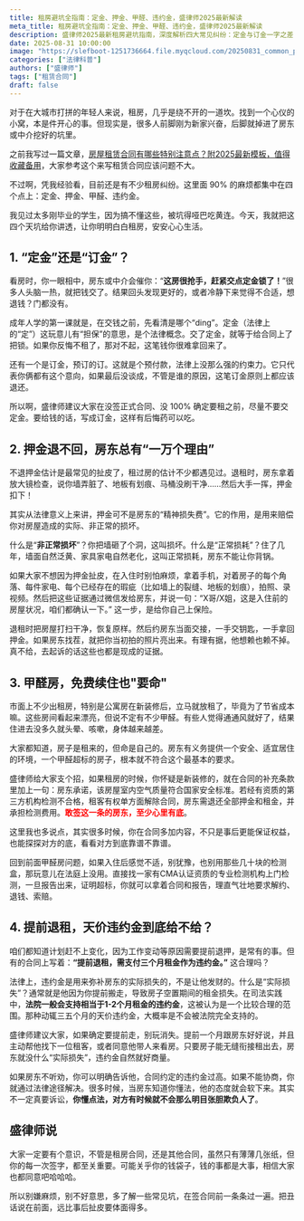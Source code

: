 ```yaml
---
title: 租房避坑全指南：定金、押金、甲醛、违约金，盛律师2025最新解读
meta_title: 租房避坑全指南：定金、押金、甲醛、违约金，盛律师2025最新解读
description: 盛律师2025最新租房避坑指南，深度解析四大常见纠纷：定金与订金一字之差，押金被扣如何维权，甲醛房检测与解约，以及天价违约金的法律标准。文章提供实用技巧，如入住前拍照取证、合同增加空气质量条款等，教你如何签订一份安全的租赁合同，保护自己的合法权益。专为在大城市打拼的年轻人和毕业生量身打造，让你明明白白租房，安安心心生活，避免常见的经济损失和法律风险。
date: 2025-08-31 10:00:00
image: "https://slefboot-1251736664.file.myqcloud.com/20250831_common_pitfalls.webp"
categories: ["法律科普"]
authors: ["盛律师"]
tags: ["租赁合同"]
draft: false
---
```


对于在大城市打拼的年轻人来说，租房，几乎是绕不开的一道坎。找到一个心仪的小窝，本是件开心的事。但现实是，很多人前脚刚为新家兴奋，后脚就掉进了房东或中介挖好的坑里。

之前我写过一篇文章，[房屋租赁合同有哪些特别注意点？附2025最新模板，值得收藏备用](https://shenglvshi.cn/lease_contract_key)，大家参考这个来写租赁合同应该问题不大。

不过啊，凭我经验看，目前还是有不少租房纠纷。这里面 90% 的麻烦都集中在四个点上：定金、押金、甲醛、违约金。

我见过太多刚毕业的学生，因为搞不懂这些，被坑得哑巴吃黄连。今天，我就把这四个天坑给你讲透，让你明明白白租房，安安心心生活。

## 1. “定金”还是“订金”？

看房时，你一眼相中，房东或中介会催你：“**这房很抢手，赶紧交点定金锁了！**”很多人头脑一热，就把钱交了。结果回头发现更好的，或者冷静下来觉得不合适，想退钱？门都没有。

成年人学的第一课就是，在交钱之前，先看清是哪个“ding”。定金（法律上的“定”）这玩意儿有“担保”的意思，是个法律概念。交了定金，就等于给合同上了把锁。如果你反悔不租了，那对不起，这笔钱你很难拿回来了。

还有一个是订金，预订的订。这就是个预付款，法律上没那么强的约束力。它只代表你俩都有这个意向，如果最后没谈成，不管是谁的原因，这笔订金原则上都应该退还。

所以啊，盛律师建议大家在没签正式合同、没 100% 确定要租之前，尽量不要交定金。要给钱的话，写成订金，这样有后悔药可以吃。

## 2. 押金退不回，房东总有“一万个理由”

不退押金估计是最常见的扯皮了，租过房的估计不少都遇见过。退租时，房东拿着放大镜检查，说你墙弄脏了、地板有划痕、马桶没刷干净……然后大手一挥，押金扣下！

其实从法律意义上来讲，押金可不是房东的“精神损失费”。它的作用，是用来赔偿你对房屋造成的实际、非正常的损坏。

什么是“**非正常损坏**”？你把墙砸了个洞，这叫损坏。什么是“正常损耗”？住了几年，墙面自然泛黄、家具家电自然老化，这叫正常损耗，房东不能让你背锅。

如果大家不想因为押金扯皮，在入住时别怕麻烦，拿着手机，对着房子的每个角落、每件家电、每个已经存在的瑕疵（比如墙上的裂缝、地板的划痕），拍照、录视频。然后把这些证据通过微信发给房东，并说一句：“X哥/X姐，这是入住前的房屋状况，咱们都确认一下。” 这一步，是给你自己上保险。

退租时把房屋打扫干净，恢复原样。然后约房东当面交接，一手交钥匙，一手拿回押金。如果房东找茬，就把你当初拍的照片亮出来。有理有据，他想赖也赖不掉。真不给，去起诉的话这些也都是现成的证据。

## 3. 甲醛房，免费续住也"要命"

市面上不少出租房，特别是公寓房在新装修后，立马就放租了，毕竟为了节省成本嘛。这些房间看起来漂亮，但说不定有不少甲醛。有些人觉得通通风就好了，结果住进去没多久就头晕、咳嗽，身体越来越差。

大家都知道，房子是租来的，但命是自己的。房东有义务提供一个安全、适宜居住的环境，一个甲醛超标的房子，根本就不符合这个最基本的要求。

盛律师给大家支个招，如果租房的时候，你怀疑是新装修的，就在合同的补充条款里加上一句：房东承诺，该房屋室内空气质量符合国家安全标准。若经有资质的第三方机构检测不合格，租客有权单方面解除合同，房东需退还全部押金和租金，并承担检测费用。**<span style="color: red;">敢签这一条的房东，至少心里有底</span>**。

这里我也多说点，其实很多时候，你在合同多加内容，不只是事后更能保证权益，也能探探对方的底，看看对方到底靠谱不靠谱。

回到前面甲醛房问题，如果入住后感觉不适，别犹豫，也别用那些几十块的检测盒，那玩意儿在法庭上没用。直接找一家有CMA认证资质的专业检测机构上门检测，一旦报告出来，证明超标，你就可以拿着合同和报告，理直气壮地要求解约、退钱、索赔。

## 4. 提前退租，天价违约金到底给不给？

咱们都知道计划赶不上变化，因为工作变动等原因需要提前退押，是常有的事。但有的合同上写着：**“提前退租，需支付三个月租金作为违约金。”** 这合理吗？

法律上，违约金是用来弥补房东的实际损失的，不是让他发财的。什么是“实际损失”？通常就是他因为你提前搬走，导致房子空置期间的租金损失。在司法实践中，**法院一般会支持相当于1-2个月租金的违约金**，这被认为是一个比较合理的范围。那种动辄三五个月的天价违约金，大概率是不会被法院完全支持的。

盛律师建议大家，如果确定要提前走，别玩消失。提前一个月跟房东好好说，并且主动帮他找下一位租客，或者同意他带人来看房。只要房子能无缝衔接租出去，房东就没什么“实际损失”，违约金自然就好商量。

如果房东不听劝，你可以明确告诉他，合同约定的违约金过高。如果不能协商，你就通过法律途径解决。很多时候，当房东知道你懂法，他的态度就会软下来。其实不一定真要诉讼，**你懂点法，对方有时候就不会那么明目张胆欺负人了**。

## 盛律师说

大家一定要有个意识，不管是租房合同，还是其他合同，虽然只有薄薄几张纸，但你的每一次签字，都至关重要。可能关乎你的钱袋子，钱的事都是大事，相信大家也都同意吧哈哈哈。

所以别嫌麻烦，别不好意思，多了解一些常见坑，在签合同前一条条过一遍。把丑话说在前面，远比事后扯皮要体面得多。